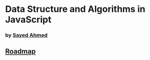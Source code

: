 # Data Structure and Algorithms in JavaScript

### by [Sayed Ahmed](https://github.com/sayeed205)

## [Roadmap](/roadmap.md)
